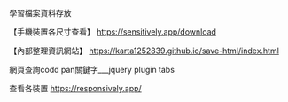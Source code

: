 學習檔案資料存放

【手機裝置各尺寸查看】
https://sensitively.app/download

【內部整理資訊網站】
https://karta1252839.github.io/save-html/index.html

網頁查詢codd pan關鍵字___jquery plugin tabs

查看各裝置
https://responsively.app/
